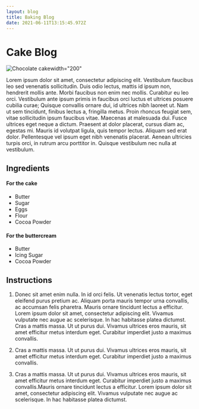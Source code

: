 ```yaml
---
layout: blog
title: Baking Blog
date: 2021-06-11T13:15:45.972Z
---
```

# Cake Blog

![Chocolate cake](https://imagesvc.meredithcorp.io/v3/mm/image?url=https%3A%2F%2Fimg1.cookinglight.timeinc.net%2Fsites%2Fdefault%2Ffiles%2Fstyles%2F4_3_horizontal_-_1200x900%2Fpublic%2F1542062283%2Fchocolate-and-cream-layer-cake-1812-cover.jpg%3Fitok%3DR_xDiShk)width="200"

Lorem ipsum dolor sit amet, consectetur adipiscing elit. Vestibulum faucibus leo sed venenatis sollicitudin. Duis odio lectus, mattis id ipsum non, hendrerit mollis ante. Morbi faucibus non enim nec mollis. Curabitur eu leo orci. Vestibulum ante ipsum primis in faucibus orci luctus et ultrices posuere cubilia curae; Quisque convallis ornare dui, id ultrices nibh laoreet ut. Nam ut sem tincidunt, finibus lectus a, fringilla metus. Proin rhoncus feugiat sem, vitae sollicitudin ipsum faucibus vitae. Maecenas at malesuada dui. Fusce ultrices eget neque a dictum. Praesent at dolor placerat, cursus diam ac, egestas mi. Mauris id volutpat ligula, quis tempor lectus. Aliquam sed erat dolor. Pellentesque vel ipsum eget nibh venenatis placerat. Aenean ultricies turpis orci, in rutrum arcu porttitor in. Quisque vestibulum nec nulla at vestibulum.

## Ingredients

#### For the cake

* Butter
* Sugar
* Eggs
* Flour
* Cocoa Powder

#### For the buttercream

* Butter
* Icing Sugar
* Cocoa Powder



## Instructions

1. Donec sit amet enim nulla. In id orci felis. Ut venenatis lectus tortor, eget eleifend purus pretium ac. Aliquam porta mauris tempor urna convallis, ac accumsan felis pharetra. Mauris ornare tincidunt lectus a efficitur. Lorem ipsum dolor sit amet, consectetur adipiscing elit. Vivamus vulputate nec augue ac scelerisque. In hac habitasse platea dictumst. Cras a mattis massa. Ut ut purus dui. Vivamus ultrices eros mauris, sit amet efficitur metus interdum eget. Curabitur imperdiet justo a maximus convallis.

2. Cras a mattis massa. Ut ut purus dui. Vivamus ultrices eros mauris, sit amet efficitur metus interdum eget. Curabitur imperdiet justo a maximus convallis.

3. Cras a mattis massa. Ut ut purus dui. Vivamus ultrices eros mauris, sit amet efficitur metus interdum eget. Curabitur imperdiet justo a maximus convallis.Mauris ornare tincidunt lectus a efficitur. Lorem ipsum dolor sit amet, consectetur adipiscing elit. Vivamus vulputate nec augue ac scelerisque. In hac habitasse platea dictumst.

